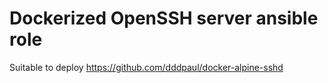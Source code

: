 # Dockerized OpenSSH server ansible role

Suitable to deploy https://github.com/dddpaul/docker-alpine-sshd
